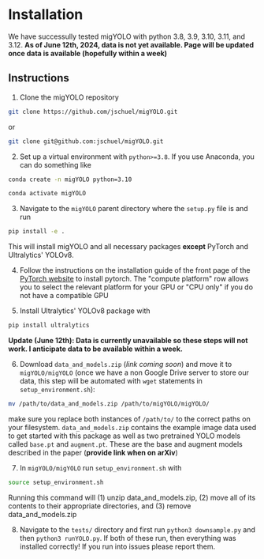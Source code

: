 # Installation

We have successully tested migYOLO with python 3.8, 3.9, 3.10, 3.11, and 3.12. **As of June 12th, 2024, data is not yet available. Page will be updated once data is available (hopefully within a week)**

## Instructions

1. Clone the migYOLO repository
```sh
git clone https://github.com/jschuel/migYOLO.git
```
or

```sh
git clone git@github.com:jschuel/migYOLO.git
```

2. Set up a virtual environment with `python>=3.8`. If you use Anaconda, you can do something like

```sh
conda create -n migYOLO python=3.10
```
```sh
conda activate migYOLO
```

3. Navigate to the `migYOLO` parent directory where the `setup.py` file is and run

```sh
pip install -e .
```

This will install migYOLO and all necessary packages **except** PyTorch and Ultralytics' YOLOv8.

4. Follow the instructions on the installation guide of the front page of the [PyTorch website](https://pytorch.org/) to install pytorch. The "compute platform" row allows you to select the relevant platform for your GPU or "CPU only" if you do not have a compatible GPU

5. Install Ultralytics' YOLOv8 package with

```sh
pip install ultralytics
```

**Update (June 12th): Data is currently unavailable so these steps will not work. I anticipate data to be available within a week.**

6. Download `data_and_models.zip` (*link coming soon*) and move it to `migYOLO/migYOLO` (once we have a non Google Drive server to store our data, this step will be automated with `wget` statements in `setup_environment.sh`):
```sh
mv /path/to/data_and_models.zip /path/to/migYOLO/migYOLO/
```
make sure you replace both instances of `/path/to/` to the correct paths on your filesystem. `data_and_models.zip` contains the example image data used to get started with this package as well as two pretrained YOLO models called `base.pt` and `augment.pt`. These are the base and augment models described in the paper (**provide link when on arXiv**)

7. In `migYOLO/migYOLO` run `setup_environment.sh` with
```sh
source setup_environment.sh
```
Running this command will (1) unzip data_and_models.zip, (2) move all of its contents to their appropriate directories, and (3) remove data_and_models.zip

8. Navigate to the `tests/` directory and first run `python3 downsample.py` and then `python3 runYOLO.py`. If both of these run, then everything was installed correctly! If you run into issues please report them.